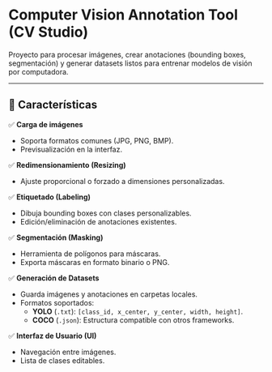 # **Computer Vision Annotation Tool (CV Studio)**  

Proyecto para procesar imágenes, crear anotaciones (bounding boxes, segmentación) y generar datasets listos para entrenar modelos de visión por computadora.  

---

## **📌 Características**  

✅ **Carga de imágenes**

- Soporta formatos comunes (JPG, PNG, BMP).  
- Previsualización en la interfaz.  

✅ **Redimensionamiento (Resizing)**

- Ajuste proporcional o forzado a dimensiones personalizadas.  

✅ **Etiquetado (Labeling)**

- Dibuja bounding boxes con clases personalizables.  
- Edición/eliminación de anotaciones existentes.  

✅ **Segmentación (Masking)**

- Herramienta de polígonos para máscaras.  
- Exporta máscaras en formato binario o PNG.  

✅ **Generación de Datasets**

- Guarda imágenes y anotaciones en carpetas locales.  
- Formatos soportados:  
  - **YOLO** (`.txt`): `[class_id, x_center, y_center, width, height]`.  
  - **COCO** (`.json`): Estructura compatible con otros frameworks.  

✅ **Interfaz de Usuario (UI)**  

- Navegación entre imágenes.  
- Lista de clases editables.  
